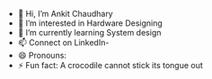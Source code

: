 - 👋 Hi, I’m Ankit Chaudhary
- 👀 I’m interested in Hardware Designing
- 🌱 I’m currently learning System design
- 📫 Connect on LinkedIn- 
- 😄 Pronouns: 
- ⚡ Fun fact: A crocodile cannot stick its tongue out

<!---
itsankit076/itsankit076 is a ✨ special ✨ repository because its `README.md` (this file) appears on your GitHub profile.
You can click the Preview link to take a look at your changes.
--->
